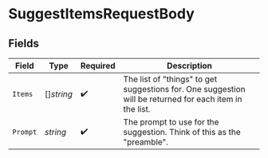 # SuggestItemsRequestBody


## Fields

| Field                                                                                                   | Type                                                                                                    | Required                                                                                                | Description                                                                                             |
| ------------------------------------------------------------------------------------------------------- | ------------------------------------------------------------------------------------------------------- | ------------------------------------------------------------------------------------------------------- | ------------------------------------------------------------------------------------------------------- |
| `Items`                                                                                                 | []*string*                                                                                              | :heavy_check_mark:                                                                                      | The list of "things" to get suggestions for. One suggestion will be returned for each item in the list. |
| `Prompt`                                                                                                | *string*                                                                                                | :heavy_check_mark:                                                                                      | The prompt to use for the suggestion. Think of this as the "preamble".                                  |
